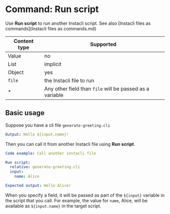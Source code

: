 # Command: Run script

Use **Run script** to run another Instacli script. See also [Instacli files as commands](Instacli files as commands.md)

| Content type | Supported                                                |
|--------------|----------------------------------------------------------|
| Value        | no                                                       |
| List         | implicit                                                 |
| Object       | yes                                                      |
| `file`       | the Instacli file to run                                 |
| *            | Any other field than `file` will be passed as a variable |

## Basic usage

Suppose you have a cli file `generate-greeting.cli`

```yaml file:generate-greeting.cli
Output: Hello ${input.name}!
```

Then you can call it from another Instacli file using **Run script**.

```yaml instacli
Code example: Call another instacli file

Run script:
  relative: generate-greeting.cli
  input:
    name: Alice

Expected output: Hello Alice!
```

When you specify a field, it will be passed as part of the `${input}` variable in the script that you call. For example,
the value for `name`, Alice, will be available as `${input.name}` in the target script.   
